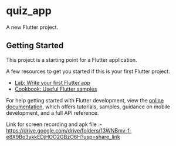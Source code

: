 # quiz_app

A new Flutter project.

## Getting Started

This project is a starting point for a Flutter application.

A few resources to get you started if this is your first Flutter project:

- [Lab: Write your first Flutter app](https://docs.flutter.dev/get-started/codelab)
- [Cookbook: Useful Flutter samples](https://docs.flutter.dev/cookbook)

For help getting started with Flutter development, view the
[online documentation](https://docs.flutter.dev/), which offers tutorials,
samples, guidance on mobile development, and a full API reference.


Link for screen recording and apk file :-
https://drive.google.com/drive/folders/13WNBmv-f-e8X9Bo3ykkEDjHOO2GBzO6H?usp=share_link
